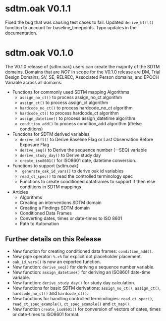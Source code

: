 # sdtm.oak V0.1.1

Fixed the bug that was causing test cases to fail. Updated `derive_blfl()`
function to account for baseline_timepoints. Typo updates in the documentation.

# sdtm.oak V0.1.0

The V0.1.0 release of {sdtm.oak} users can create the majority of the SDTM domains. Domains that are *NOT* in scope for the V0.1.0 release are DM, Trial Design Domains, SV, SE, RELREC, Associated Person domains, and EPOCH Variable across all domains.

-   Functions for commonly used SDTM mapping Algorithms
    -   `assign_no_ct()` to process assign_no_ct algorithm
    -   `assign_ct()` to process assign_ct algorithm
    -   `hardcode_no_ct()`  to process hardcode_no_ct algorithm
    -   `hardcode_ct()`  to process hardcode_ct algorithm
    -   `assign_datetime()` to process assign_datetime algorithm
    -   `condition_add()`  to process condition_add algorithm (if/else conditions)
-  Functions for SDTM derived variables
    -   `derive_blfl()` to Derive Baseline Flag or Last Observation Before Exposure Flag
    -   `derive_seq()` to Derive the sequence number (--SEQ) variable
    -   `derive_study_day()` to Derive study day
    -   `create_iso8601()` for ISO8601 date, datetime conversion.
-  Functions to support {sdtm.oak}
    - ` generate_oak_id_vars()` to derive oak id variables
    - `read_ct_spec()` to read the controlled terminology spec
    -  Functions to create conditioned dataframes to support if then else conditions in SDTM mappings
-  Articles
    - Algorithms
    - Creating an interventions SDTM domain
    - Creating a Findings SDTM domain
    - Conditioned Data Frames
    - Converting dates, times or date-times to ISO 8601
    - Path to Automation

## Further details on this Release

-   New function for creating conditioned data frames: `condition_add()`.
-   New pipe operator: `%.>%` for explicit dot placeholder placement.
-   `oak_id_vars()` is now an exported function.
-   New function: `derive_seq()` for deriving a sequence number variable.
-   New function: `assign_datetime()` for deriving an ISO8601 date-time variable.
-   New function: `derive_study_day()` for study day calculation.
-   New functions for basic SDTM derivations: `assign_no_ct()`, `assign_ct()`, `hardcode_no_ct()` and `hardcode_ct()`.
-   New functions for handling controlled terminologies: `read_ct_spec()`, `read_ct_spec_example()`, `ct_spec_example()` and `ct_map()`.
-   New function `create_iso8601()` for conversion of vectors of dates, times or date-times to ISO8601 format.
